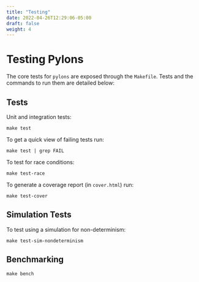 ```yaml
---
title: "Testing"
date: 2022-04-26T12:29:06-05:00
draft: false
weight: 4
---
```

# Testing Pylons

The core tests for `pylons` are exposed through the `Makefile`.  Tests and the commands to run them are detailed below:

## Tests

Unit and integration tests: 

```shell
make test
```

To get a quick view of failing tests run:

```shell
make test | grep FAIL
```

To test for race conditions:

```shell
make test-race
```

To generate a coverage report (in `cover.html`) run:

```shell
make test-cover
```

## Simulation Tests

To test using a simulation for non-determinism:

```shell
make test-sim-nondeterminism
```

## Benchmarking

```shell
make bench
```

